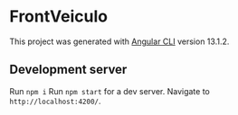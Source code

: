 # FrontVeiculo

This project was generated with [Angular CLI](https://github.com/angular/angular-cli) version 13.1.2.

## Development server
Run `npm i`
Run `npm start` for a dev server. Navigate to `http://localhost:4200/`.
